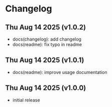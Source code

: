 # Changelog

## Thu Aug 14 2025 (v1.0.2)

- docs(changelog): add changelog
- docs(readme): fix typo in readme

## Thu Aug 14 2025 (v1.0.1)

- docs(readme): improve usage documentation

## Thu Aug 14 2025 (v1.0.0)

- initial release
